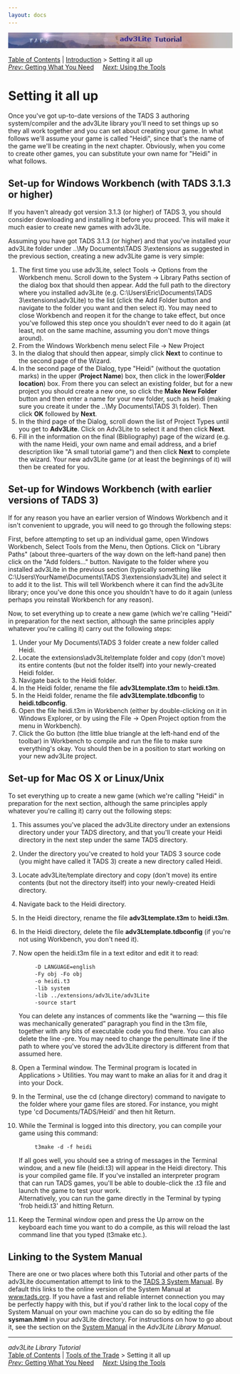 ```yaml
---
layout: docs
---
```



<img src="topbar.jpg" data-border="0" />





<a href="toc.html" class="nav">Table of Contents</a> \|
<a href="intro.html" class="nav">Introduction</a> \> Setting it all up  
<span class="navnp"><a href="getting.html" class="nav"><em>Prev:</em> Getting What You
Need</a>    
<a href="using.html" class="nav"><em>Next:</em> Using the Tools</a>    
</span>





# Setting it all up

Once you've got up-to-date versions of the TADS 3 authoring
system/compiler and the adv3Lite library you'll need to set things up so
they all work together and you can set about creating your game. In what
follows we'll assume your game is called "Heidi", since that's the name
of the game we'll be creating in the next chapter. Obviously, when you
come to create other games, you can substitute your own name for "Heidi"
in what follows.

## Set-up for Windows Workbench (with TADS 3.1.3 or higher)

If you haven't already got version 3.1.3 (or higher) of TADS 3, you
should consider downloading and installing it before you proceed. This
will make it much easier to create new games with adv3Lite.

Assuming you have got TADS 3.1.3 (or higher) and that you've installed
your adv3Lite folder under ..\My Documents\TADS 3\extensions as
suggested in the previous section, creating a new adv3Lite game is very
simple:

1.  The first time you use adv3Lite, select Tools -\> Options from the
    Workbench menu. Scroll down to the System -\> Library Paths section
    of the dialog box that should then appear. Add the full path to the
    directory where you installed adv3Lite (e.g.
    C:\Users\Eric\Documents\TADS 3\extensions\adv3Lite) to the list
    (click the Add Folder button and navigate to the folder you want and
    then select it). You may need to close Workbench and reopen it for
    the change to take effect, but once you've followed this step once
    you shouldn't ever need to do it again (at least, not on the same
    machine, assuming you don't move things around).
2.  From the Windows Workbench menu select File -\> New Project
3.  In the dialog that should then appear, simply click **Next** to
    continue to the second page of the Wizard.
4.  In the second page of the Dialog, type "Heidi" (without the
    quotation marks) in the upper (**Project Name**) box, then click in
    the lower(**Folder location**) box. From there you can select an
    existing folder, but for a new project you should create a new one,
    so click the **Make New Folder** button and then enter a name for
    your new folder, such as heidi (making sure you create it under the
    ..\My Documents\TADS 3\\ folder). Then click **OK** followed by
    **Next**.
5.  In the third page of the Dialog, scroll down the list of Project
    Types until you get to **Adv3Lite**. Click on Adv3Lite to select it
    and then click **Next**.
6.  Fill in the information on the final (Bibliography) page of the
    wizard (e.g. with the name Heidi, your own name and email address,
    and a brief description like "A small tutorial game") and then click
    **Next** to complete the wizard. Your new adv3Lite game (or at least
    the beginnings of it) will then be created for you.

## Set-up for Windows Workbench (with earlier versions of TADS 3)

If for any reason you have an earlier version of Windows Workbench and
it isn't convenient to upgrade, you will need to go through the
following steps:

First, before attempting to set up an individual game, open Windows
Workbench, Select Tools from the Menu, then Options. Click on "Library
Paths" (about three-quarters of the way down on the left-hand pane) then
click on the "Add folders..." button. Navigate to the folder where you
installed adv3Lite in the previous section (typically something like
C:\Users\YourName\Documents\TADS 3\extensions\adv3Lite) and select it to
add it to the list. This will tell Workbench where it can find the
adv3Lite library; once you've done this once you shouldn't have to do it
again (unless perhaps you reinstall Workbench for any reason).

Now, to set everything up to create a new game (which we're calling
"Heidi" in preparation for the next section, although the same
principles apply whatever you're calling it) carry out the following
steps:

1.  Under your My Documents\TADS 3 folder create a new folder called
    Heidi.
2.  Locate the extensions\adv3Lite\template folder and copy (don't move)
    its entire contents (but not the folder itself) into your
    newly-created Heidi folder.
3.  Navigate back to the Heidi folder.
4.  In the Heidi folder, rename the file **adv3Ltemplate.t3m** to
    **heidi.t3m**.
5.  In the Heidi folder, rename the file **adv3Ltemplate.tdbconfig** to
    **heidi.tdbconfig**.
6.  Open the file heidi.t3m in Workbench (either by double-clicking on
    it in Windows Explorer, or by using the File -\> Open Project option
    from the menu in Workbench).
7.  Click the Go button (the little blue triangle at the left-hand end
    of the toolbar) in Workbench to compile and run the file to make
    sure everything's okay. You should then be in a position to start
    working on your new adv3Lite project.

  

## Set-up for Mac OS X or Linux/Unix

To set everything up to create a new game (which we're calling "Heidi"
in preparation for the next section, although the same principles apply
whatever you're calling it) carry out the following steps:

1.  This assumes you've placed the adv3Lite directory under an
    extensions directory under your TADS directory, and that you'll
    create your Heidi directory in the next step under the same TADS
    directory.

2.  Under the directory you've created to hold your TADS 3 source code
    (you might have called it TADS 3) create a new directory called
    Heidi.

3.  Locate adv3Lite/template directory and copy (don't move) its entire
    contents (but not the directory itself) into your newly-created
    Heidi directory.

4.  Navigate back to the Heidi directory.

5.  In the Heidi directory, rename the file **adv3Ltemplate.t3m** to
    **heidi.t3m**.

6.  In the Heidi directory, delete the file **adv3Ltemplate.tdbconfig**
    (if you're not using Workbench, you don't need it).

7.  Now open the heidi.t3m file in a text editor and edit it to read:  

             -D LANGUAGE=english     
             -Fy obj -Fo obj
             -o heidi.t3
             -lib system
             -lib ../extensions/adv3Lite/adv3Lite
             -source start

    You can delete any instances of comments like the “warning — this
    file was mechanically generated” paragraph you find in the t3m file,
    together with any bits of executable code you find there. You can
    also delete the line -pre. You may need to change the penultimate
    line if the path to where you've stored the adv3Lite directory is
    different from that assumed here.

8.  Open a Terminal window. The Terminal program is located in
    Applications \> Utilities. You may want to make an alias for it and
    drag it into your Dock.

9.  In the Terminal, use the cd (change directory) command to navigate
    to the folder where your game files are stored. For instance, you
    might type 'cd Documents/TADS/Heidi' and then hit Return.

10. While the Terminal is logged into this directory, you can compile
    your game using this command:

             t3make -d -f heidi

    If all goes well, you should see a string of messages in the
    Terminal window, and a new file (heidi.t3) will appear in the Heidi
    directory. This is your compiled game file. If you've installed an
    interpreter program that can run TADS games, you'll be able to
    double-click the .t3 file and launch the game to test your work.  
    Alternatively, you can run the game directly in the Terminal by
    typing 'frob heidi.t3' and hitting Return.

11. Keep the Terminal window open and press the Up arrow on the keyboard
    each time you want to do a compile, as this will reload the last
    command line that you typed (t3make etc.).

  

## Linking to the System Manual

There are one or two places where both this Tutorial and other parts of
the adv3Lite documentation attempt to link to the [TADS 3 System
Manual](../../adv3/doc/sysman/cover.html). By default this links to the online version of
the System Manual at www.tads.org. If you have a fast and reliable
internet connection you may be perfectly happy with this, but if you'd
rather link to the local copy of the System Manual on your own machine
you can do so by editing the file **sysman.html** in your adv3Lite
directory. For instructions on how to go about it, see the section on
the [System Manual](../manual/mingame.html#sysman) in the *Adv3Lite
Library Manual*.



------------------------------------------------------------------------



*adv3Lite Library Tutorial*  
<a href="toc.html" class="nav">Table of Contents</a> \|
<a href="intro.html" class="nav">Tools of the Trade</a> \> Setting it all
up  
<span class="navnp"><a href="getting.html" class="nav"><em>Prev:</em> Getting What You
Need</a>    
<a href="using.html" class="nav"><em>Next:</em> Using the Tools</a>    
</span>


